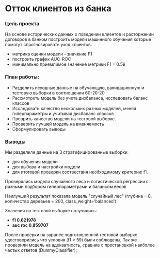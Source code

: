 # Отток клиентов из банка

### Цель проекта

На основе исторических данных о поведении клиентов и расторжении договоров в банком построить модели машинного обучения которые помогут спрогнозировать уход клиентов.
* метрика оценки модели - значение F1
* построить график AUC-ROC
* минимально приемлимое значение метрики F1 = 0.59

### План работы:

* Разделить исходные данные на обучающую, валидационную и тестовую выборки в соотношении 60-20-20
* Рассмотреть модель без учета дизбаланса, исследовать баланс классов
* Исследовать качество нескольких разных моделей, меняя гиперпараметры и учитывая дисбаланс классов
* Проврить качество модели на тестовой выборке.
* Проверить лучшей модель на вменяемость
* Сформулировать выводы

### Выводы

Мы разделили данные на 3 стратифицированные выборки:
* для обучения модели
* для выбора и настройки модели
* для итоговой проверки соотвествия необходимому критерию f1.

Проверялись модели случайного леса и логистической регрессии с разными подбором гиперпараметрами и балансом весов

Наилучший результат показала модель "случайный лес" (глубина = 8, количество деревьев = 200, class_weight='balanced')

Значения на тестовой выборке получились:
* **f1 0.621978**
* **auc roc 0.859707**

После проверки на заранее подготовленной тестовой выборке удостоверились что условия (f1 > 59) были соблюдены;
Так же проверили модель на адекватность, сравнив с простановкой наиболее частых ответов (DummyClassifier);
